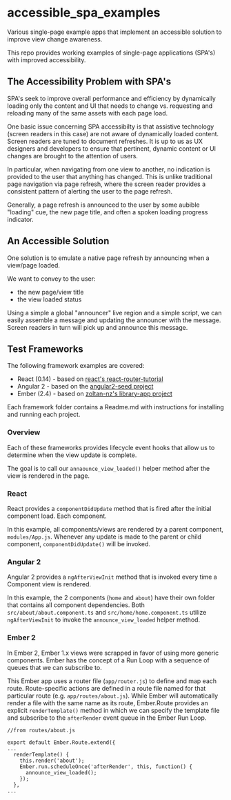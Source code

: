 # accessible_spa_examples
Various single-page example apps that implement an accessible solution to improve view change awareness.

This repo provides working examples of single-page applications (SPA's) with improved accessibility.

## The Accessibility Problem with SPA's

SPA's seek to improve overall performance and efficiency by dynamically loading only the content and UI that needs to change vs. requesting and reloading many of the same assets with each page load.

One basic issue concerning SPA accessibilty is that assistive technology (screen readers in this case) are not aware of dynamically loaded content. Screen readers are tuned to document refreshes. It is up to us as UX designers and developers to ensure that pertinent, dynamic content or UI changes are brought to the attention of users.

In particular, when navigating from one view to another, no indication is provided to the user that anything has changed. This is unlike traditional page navigation via page refresh, where the screen reader provides a consistent pattern of alerting the user to the page refresh.

Generally, a page refresh is announced to the user by some aubible "loading" cue, the new page title, and often a spoken loading progress indicator.


## An Accessible Solution

One solution is to emulate a native page refresh by announcing when a view/page loaded.

We want to convey to the user:
- the new page/view title
- the view loaded status

Using a simple a global "announcer" live region and a simple script, we can easily assemble a message and updating the announcer with the message. Screen readers in turn will pick up and announce this message.

<script src="https://gist.github.com/patrickfox/ed600b3b38c2cfab2b11.js"></script>

## Test Frameworks

The following framework examples are covered:

- React (0.14) - based on <a href="https://github.com/reactjs/react-router-tutorial" target="gh">react's react-router-tutorial</a>
- Angular 2 - based on the <a href="https://github.com/mgechev/angular2-seed" target="gh">angular2-seed project</a>
- Ember (2.4) - based on <a href="https://github.com/zoltan-nz/library-app" target="gh">zoltan-nz's library-app project</a>

Each framework folder contains a Readme.md with instructions for installing and running each project.


### Overview

Each of these frameworks provides lifecycle event hooks that allow us to determine when the view update is complete.

The goal is to call our `annaounce_view_loaded()` helper method after the view is rendered in the page.

### React

React provides a `componentDidUpdate` method that is fired after the initial component load. Each component.

In this example, all components/views are rendered by a parent component, `modules/App.js`. Whenever any update is made to the parent or child component, `componentDidUpdate()` will be invoked.

### Angular 2

Angular 2 provides a `ngAfterViewInit` method that is invoked every time a Component view is rendered. 

In this example, the 2 components (`home` and `about`) have their own folder that contains all component dependencies. Both `src/about/about.component.ts` and `src/home/home.component.ts` utilize `ngAfterViewInit` to invoke the `announce_view_loaded` helper method.

### Ember 2

In Ember 2, Ember 1.x views were scrapped in favor of using more generic components. Ember has the concept of a Run Loop with a sequence of queues that we can subscribe to. 

This Ember app uses a router file (`app/router.js`) to define and map each route. Route-specific actions are defined in a route file named for that particular route (e.g. `app/routes/about.js`). While Ember will automatically render a file with the same name as its route, Ember.Route provides an explicit `renderTemplate()` method in which we can specify the template file and subscribe to the `afterRender` event queue in the Ember Run Loop.

```
//from routes/about.js

export default Ember.Route.extend({
...
  renderTemplate() {
    this.render('about');
    Ember.run.scheduleOnce('afterRender', this, function() {
      announce_view_loaded();
    });
  },
...
```


